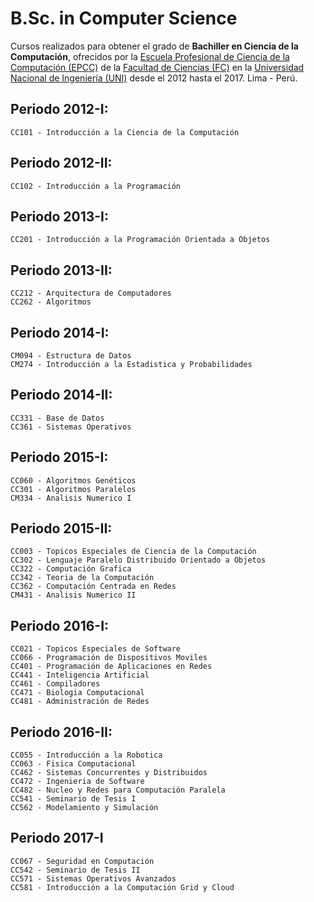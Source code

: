 # B.Sc. in Computer Science

Cursos realizados para obtener el grado de **Bachiller en Ciencia de la Computación**, ofrecidos por la [Escuela Profesional de Ciencia de la Computación (EPCC)](https://fc.uni.edu.pe/fc/index.php/escuelas/ciencia-de-la-computacion) de la [Facultad de Ciencias (FC)](https://fc.uni.edu.pe/fc/) en la [Universidad Nacional de Ingeniería (UNI)](https://www.uni.edu.pe/) desde el 2012 hasta el 2017. Lima - Perú.


## Periodo 2012-I:

    CC101 - Introducción a la Ciencia de la Computación

## Periodo 2012-II:

    CC102 - Introducción a la Programación

## Periodo 2013-I:

    CC201 - Introducción a la Programación Orientada a Objetos

## Periodo 2013-II:

    CC212 - Arquitectura de Computadores
    CC262 - Algoritmos

## Periodo 2014-I:

    CM094 - Estructura de Datos
    CM274 - Introducción a la Estadistica y Probabilidades

## Periodo 2014-II:

    CC331 - Base de Datos
    CC361 - Sistemas Operativos

## Periodo 2015-I:

    CC060 - Algoritmos Genéticos
    CC301 - Algoritmos Paralelos
    CM334 - Analisis Numerico I

## Periodo 2015-II:

    CC003 - Topicos Especiales de Ciencia de la Computación
    CC302 - Lenguaje Paralelo Distribuido Orientado a Objetos
    CC322 - Computación Grafica
    CC342 - Teoria de la Computación
    CC362 - Computación Centrada en Redes
    CM431 - Analisis Numerico II

## Periodo 2016-I:

    CC021 - Topicos Especiales de Software
    CC066 - Programación de Dispositivos Moviles
    CC401 - Programación de Aplicaciones en Redes
    CC441 - Inteligencia Artificial
    CC461 - Compiladores
    CC471 - Biologia Computacional
    CC481 - Administración de Redes

## Periodo 2016-II:

    CC055 - Introducción a la Robotica
    CC063 - Fisica Computacional
    CC462 - Sistemas Concurrentes y Distribuidos
    CC472 - Ingenieria de Software
    CC482 - Nucleo y Redes para Computación Paralela
    CC541 - Seminario de Tesis I
    CC562 - Modelamiento y Simulación

## Periodo 2017-I

    CC067 - Seguridad en Computación
    CC542 - Seminario de Tesis II
    CC571 - Sistemas Operativos Avanzados
    CC581 - Introducción a la Computación Grid y Cloud

